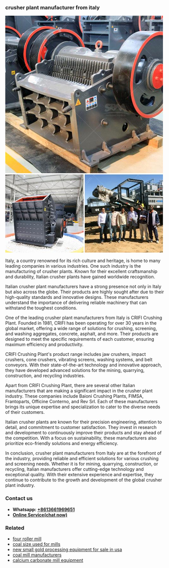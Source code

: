 <h3>crusher plant manufacturer from italy</h3><img src='1708309411.jpg' alt=''><p>Italy, a country renowned for its rich culture and heritage, is home to many leading companies in various industries. One such industry is the manufacturing of crusher plants. Known for their excellent craftsmanship and durability, Italian crusher plants have gained worldwide recognition.</p><p>Italian crusher plant manufacturers have a strong presence not only in Italy but also across the globe. Their products are highly sought after due to their high-quality standards and innovative designs. These manufacturers understand the importance of delivering reliable machinery that can withstand the toughest conditions.</p><p>One of the leading crusher plant manufacturers from Italy is CRIFI Crushing Plant. Founded in 1981, CRIFI has been operating for over 30 years in the global market, offering a wide range of solutions for crushing, screening, and washing aggregates, concrete, asphalt, and more. Their products are designed to meet the specific requirements of each customer, ensuring maximum efficiency and productivity.</p><p>CRIFI Crushing Plant's product range includes jaw crushers, impact crushers, cone crushers, vibrating screens, washing systems, and belt conveyors. With their state-of-the-art technology and innovative approach, they have developed advanced solutions for the mining, quarrying, construction, and recycling industries.</p><p>Apart from CRIFI Crushing Plant, there are several other Italian manufacturers that are making a significant impact in the crusher plant industry. These companies include Baioni Crushing Plants, FIMSA, Frantoparts, Officine Conterno, and Rev Srl. Each of these manufacturers brings its unique expertise and specialization to cater to the diverse needs of their customers.</p><p>Italian crusher plants are known for their precision engineering, attention to detail, and commitment to customer satisfaction. They invest in research and development to continuously improve their products and stay ahead of the competition. With a focus on sustainability, these manufacturers also prioritize eco-friendly solutions and energy efficiency.</p><p>In conclusion, crusher plant manufacturers from Italy are at the forefront of the industry, providing reliable and efficient solutions for various crushing and screening needs. Whether it is for mining, quarrying, construction, or recycling, Italian manufacturers offer cutting-edge technology and exceptional quality. With their extensive experience and expertise, they continue to contribute to the growth and development of the global crusher plant industry.</p><h3>Contact us</h3><ul><li><strong>Whatsapp:&nbsp;<a href="https://wa.me/8613661969651">+8613661969651</a></strong></li><li><a href="https://swt.shibang-china.com/?git&amp;zhl&amp;crusher plant manufacturer from italy"><strong>Online Service(chat now)</strong></a></li></ul><h3>Related</h3><ul><li><a href='four roller mill.md'>four roller mill</a></li><li><a href='coal size used for mills.md'>coal size used for mills</a></li><li><a href='new small gold processing equipment for sale in usa.md'>new small gold processing equipment for sale in usa</a></li><li><a href='coal mill manufacturers.md'>coal mill manufacturers</a></li><li><a href='calcium carbonate mill equipment.md'>calcium carbonate mill equipment</a></li></ul>